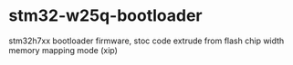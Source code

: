 # stm32-w25q-bootloader
stm32h7xx bootloader firmware, stoc code extrude from flash chip width memory mapping mode (xip) 
